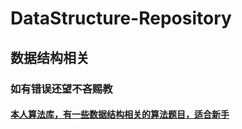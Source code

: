 # DataStructure-Repository
## 数据结构相关
### 如有错误还望不吝赐教
#### [本人算法库，有一些数据结构相关的算法题目，适合新手](https://github.com/H-Always/Algorithm-Repository)

